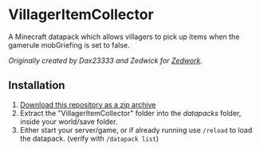 # VillagerItemCollector
A Minecraft datapack which allows villagers to pick up items when the gamerule mobGriefing is set to false.

*Originally created by Dax23333 and Zedwick for [Zedwork](https://zedwork.co.uk).*

## Installation

1. [Download this repository as a zip archive](https://github.com/zedwick/VillagerItemCollector/archive/master.zip)
2. Extract the "VillagerItemCollector" folder into the *datapacks* folder, inside your world/save folder.
3. Either start your server/game, or if already running use `/reload` to load the datapack. (verify with `/datapack list`)

